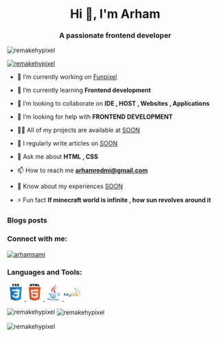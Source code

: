 <h1 align="center">Hi 👋, I'm Arham</h1>
<h3 align="center">A passionate frontend developer</h3>

<p align="left"> <img src="https://komarev.com/ghpvc/?username=remakehypixel&label=Profile%20views&color=0e75b6&style=flat" alt="remakehypixel" /> </p>

<p align="left"> <a href="https://github.com/ryo-ma/github-profile-trophy"><img src="https://github-profile-trophy.vercel.app/?username=remakehypixel" alt="remakehypixel" /></a> </p>

- 🔭 I’m currently working on [Funpixel](https://github.com/FunpixelDev)

- 🌱 I’m currently learning **Frontend development**

- 👯 I’m looking to collaborate on **IDE , HOST , Websites , Applications**

- 🤝 I’m looking for help with **FRONTEND DEVELOPMENT**

- 👨‍💻 All of my projects are available at [SOON](SOON)

- 📝 I regularly write articles on [SOON](SOON)

- 💬 Ask me about **HTML , CSS**

- 📫 How to reach me **arhamredmi@gmail.com**

- 📄 Know about my experiences [SOON](SOON)

- ⚡ Fun fact **If minecraft world is infinite , how sun revolves around it**

### Blogs posts
<!-- BLOG-POST-LIST:START -->
<!-- BLOG-POST-LIST:END -->

<h3 align="left">Connect with me:</h3>
<p align="left">
<a href="https://dev.to/arhamsami" target="blank"><img align="center" src="https://raw.githubusercontent.com/rahuldkjain/github-profile-readme-generator/master/src/images/icons/Social/devto.svg" alt="arhamsami" height="30" width="40" /></a>
</p>

<h3 align="left">Languages and Tools:</h3>
<p align="left"> <a href="https://www.w3schools.com/css/" target="_blank" rel="noreferrer"> <img src="https://raw.githubusercontent.com/devicons/devicon/master/icons/css3/css3-original-wordmark.svg" alt="css3" width="40" height="40"/> </a> <a href="https://www.w3.org/html/" target="_blank" rel="noreferrer"> <img src="https://raw.githubusercontent.com/devicons/devicon/master/icons/html5/html5-original-wordmark.svg" alt="html5" width="40" height="40"/> </a> <a href="https://www.java.com" target="_blank" rel="noreferrer"> <img src="https://raw.githubusercontent.com/devicons/devicon/master/icons/java/java-original.svg" alt="java" width="40" height="40"/> </a> <a href="https://www.mysql.com/" target="_blank" rel="noreferrer"> <img src="https://raw.githubusercontent.com/devicons/devicon/master/icons/mysql/mysql-original-wordmark.svg" alt="mysql" width="40" height="40"/> </a> </p>

<p><img align="left" src="https://github-readme-stats.vercel.app/api/top-langs?username=remakehypixel&show_icons=true&locale=en&layout=compact" alt="remakehypixel" /></p>

<p>&nbsp;<img align="center" src="https://github-readme-stats.vercel.app/api?username=remakehypixel&show_icons=true&locale=en" alt="remakehypixel" /></p>

<p><img align="center" src="https://github-readme-streak-stats.herokuapp.com/?user=remakehypixel&" alt="remakehypixel" /></p>
